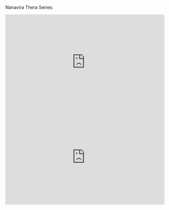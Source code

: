 Nanavira Thera Series:
<iframe src="https://github.com/BBBalls/hillside_hermitage_archive/blob/main/playlists/nanavira_thera_series_playlist.htm&playlist=1" width="500" height="300" frameborder="0" webkitallowfullscreen="true" mozallowfullscreen="true" allowfullscreen></iframe>

<iframe width="500"  height="300"  frameborder="0" allowfullscreen src="https://archive.org/download/hillside-hermitage-archive/nanavira_thera_series_playlist.htm"></iframe>
